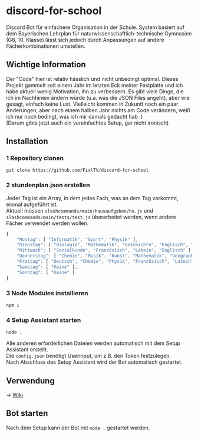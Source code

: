 # discord-for-school
Discord Bot für einfachere Organisation in der Schule. System basiert auf dem Bayerischen Lehrplan für naturwissenschaftlich-technische Gymnasien (G8, 10. Klasse) lässt sich jedoch durch Anpassungen auf andere Fächerkombinationen umstellen.

## Wichtige Information
Der "Code" hier ist relativ hässlich und nicht unbedingt optimal. Dieses Projekt gammelt seit einem Jahr im letzten Eck meiner Festplatte und ich habe aktuell wenig Motivation, ihn zu verbessern. Es gibt viele Dinge, die ich im Nachhinein ändern würde (u.a. was die JSON Files angeht), aber wie gesagt, einfach keine Lust. Vielleicht kommen in Zukunft noch ein paar Änderungen, aber nach einem halben Jahr nichts am Code verändern, weiß ich nur noch bedingt, was ich mir damals gedacht hab :)  
(Darum gibts jetzt auch ein vereinfachtes Setup, gar nicht ironisch)

## Installation
### 1 Repository clonen
`git clone https://github.com/FixlTV/discord-for-school`

### 2 stundenplan.json erstellen
Jeder Tag ist ein Array, in dem jedes Fach, was an dem Tag vorkommt, einmal aufgeführt ist.  
Aktuell müssen `slashcommands/main/hausaufgaben/ha.js` und `slashcommands/main/tests/test.js` überarbeitet werden, wenn andere Fächer verwendet werden wollen.
```js
{
	"Montag": [ "Informatik", "Sport", "Physik" ],
	"Dienstag": [ "Biologie", "Mathematik", "Geschichte", "Englisch", "Deutsch" ],
	"Mittwoch": [ "Sozialkunde", "Französisch", "Latein", "Englisch" ],
	"Donnerstag": [ "Chemie", "Musik", "Kunst", "Mathematik", "Geographie" ],
	"Freitag": [ "Deutsch", "Chemie", "Physik", "Französisch", "Latein" ],
	"Samstag": [ "Keine" ],
	"Sonntag": [ "Keine" ]
}
```

### 3 Node Modules installieren
```
npm i
```
### 4 Setup Assistant starten
```
node .
```
Alle anderen erforderlichen Dateien werden automatisch mit dem Setup Assistant erstellt.  
Die `config.json` benötigt Userinput, um z.B. den Token festzulegen.  
Nach Abschluss des Setup Assistant wird der Bot automatisch gestartet.

## Verwendung
-> [Wiki](https://github.com/FixlTV/discord-for-school/wiki)
## Bot starten
Nach dem Setup kann der Bot mit `node .` gestartet werden.
